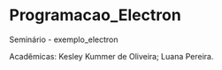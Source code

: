 # Programacao_Electron
Seminário - exemplo_electron

Acadêmicas: Kesley Kummer de Oliveira; Luana Pereira.
